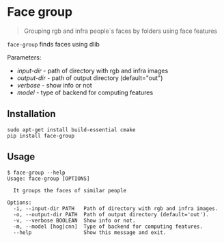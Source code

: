# Face group
> Grouping rgb and infra people`s faces by folders using face features

`face-group` finds faces using dlib

Parameters:
- *input-dir* - path of directory with rgb and infra images
- *output-dir* - path of output directory (default="out")
- *verbose* - show info or not
- *model* - type of backend for computing features

## Installation
```
sudo apt-get install build-essential cmake
pip install face-group
```
## Usage
```
$ face-group --help
Usage: face-group [OPTIONS]

  It groups the faces of similar people

Options:
  -i, --input-dir PATH   Path of directory with rgb and infra images.
  -o, --output-dir PATH  Path of output directory (default='out').
  -v, --verbose BOOLEAN  Show info or not.
  -m, --model [hog|cnn]  Type of backend for computing features.
  --help                 Show this message and exit.
```
